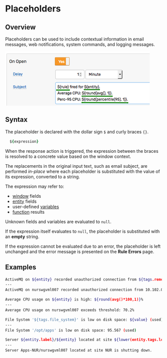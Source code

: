# Placeholders

## Overview

Placeholders can be used to include contextual information in email messages, web notifications, system commands, and logging messages.

![](images/placeholders-email.png)

## Syntax

The placeholder is declared with the dollar sign `$` and curly braces `{}`.

```ruby
  ${expression}
```
When the response action is triggered, the expression between the braces is resolved to a concrete value based on the window context.

The replacements in the original input text, such as email subject, are performed _in-place_ where each placeholder is substituted with the value of its expression, converted to a string.

The expression may refer to:

* [window](window.md#window-fields) fields
* [entity](../api/meta/entity/list.md#fields) fields
* user-defined [variables](variables.md)
* [function](functions.md) results

Unknown fields and variables are evaluated to `null`.

If the expression itself evaluates to `null`, the placeholder is substituted with an **empty** string.

If the expression cannot be evaluated due to an error, the placeholder is left unchanged and the error message is presented on the **Rule Errors** page.

## Examples

```sh
ActiveMQ on ${entity} recorded unauthorized connection from ${tags.remoteaddress}.
---
ActiveMQ on nurswgvml007 recorded unauthorized connection from 10.102.0.106.
```

```sh
Average CPU usage on ${entity} is high: ${round(avg()*100,1)}%
---
Average CPU usage on nurswgvml007 exceeds threshold: 70.2%
```

```sh
File System '${tags.file_system}' is low on disk space: ${value} (used)
---
File System '/opt/apps' is low on disk space: 95.567 (used)
```

```sh
Server ${entity.label}/${entity} located at site ${lower(entity.tags.location)} is shutting down.
---
Server Apps-NUR/nurswgvml007 located at site NUR is shutting down.
```

